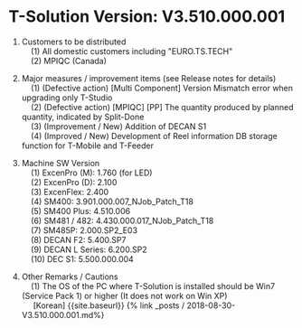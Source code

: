 # T-Solution Version: V3.510.000.001  

1. Customers to be distributed  
    (1) All domestic customers including "EURO.TS.TECH"  
    (2) MPIQC (Canada)  

2. Major measures / improvement items (see Release notes for details)  
    (1) (Defective action) [Multi Component] Version Mismatch error when upgrading only T-Studio  
    (2) (Defective action) [MPIQC] [PP] The quantity produced by planned quantity, indicated by Split-Done  
    (3) (Improvement / New) Addition of DECAN S1  
    (4) (Improved / New) Development of Reel information DB storage function for T-Mobile and T-Feeder  

3. Machine SW Version  
    (1) ExcenPro (M): 1.760 (for LED)  
    (2) ExcenPro (D): 2.100  
    (3) ExcenFlex: 2.400  
    (4) SM400: 3.901.000.007_NJob_Patch_T18  
    (5) SM400 Plus: 4.510.006  
    (6) SM481 / 482: 4.430.000.017_NJob_Patch_T18  
    (7) SM485P: 2.000.SP2_E03  
    (8) DECAN F2: 5.400.SP7  
    (9) DECAN L Series: 6.200.SP2  
    (10) DEC S1: 5.500.000.004  

4. Other Remarks / Cautions  
    (1) The OS of the PC where T-Solution is installed should be Win7 (Service Pack 1) or higher (It does not work on Win XP)  
    
[Korean] {{site.baseurl}} {% link _posts / 2018-08-30-V3.510.000.001.md%}
